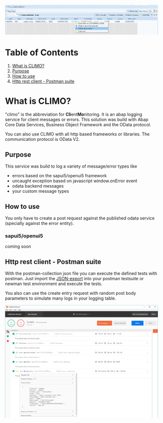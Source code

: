 ![error cds view](https://github.com/impnguyen/climo/blob/master/readmeMedia/errorCdsView.png)

# Table of Contents
1. [What is CLIMO?](#what-is-climo)
2. [Purpose](#purpose)
3. [How to use](#how-to-use)
4. [Http rest client - Postman suite](#http-rest-client---postman-suite)

# What is CLIMO?

"climo" is the abbreviation for **Cli**ent**Mo**nitoring. It is an abap logging service for client messages or errors. This solution was build with Abap Core Data Services, Business Object Framework and the OData protocol.

You can also use CLIMO with all http based frameworks or libraries. The communication protocol is OData V2.

## Purpose

This service was build to log a variety of message/error types like

- errors based on the sapui5/openui5 framework
- uncaught exception based on javascript window.onError event
- odata backend messages
- your custom message types

## How to use

You only have to create a post request against the published odata service (specially against the error entity).

### sapui5/openui5

coming soon

## Http rest client - Postman suite

With the postman-collection json file you can execute the defined tests with postman.
Just import the [JSON-export](https://github.com/impnguyen/climo/tree/dev/postman) into your postman testsuite or newman test environment and execute the tests.

You also can use the create entry request with random post body parameters to simulate many logs in your logging table.

![postman collection](https://github.com/impnguyen/climo/blob/dev/readmeMedia/postmanTestSuite.png)
